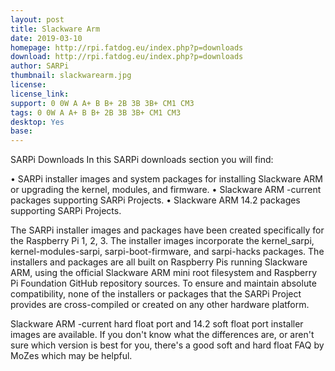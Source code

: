 ```yaml
---
layout: post
title: Slackware Arm
date: 2019-03-10
homepage: http://rpi.fatdog.eu/index.php?p=downloads
download: http://rpi.fatdog.eu/index.php?p=downloads
author: SARPi
thumbnail: slackwarearm.jpg
license: 
license_link: 
support: 0 0W A A+ B B+ 2B 3B 3B+ CM1 CM3
tags: 0 0W A A+ B B+ 2B 3B 3B+ CM1 CM3
desktop: Yes
base: 
---
```


 

SARPi Downloads
In this SARPi downloads section you will find:

• SARPi installer images and system packages for installing Slackware ARM or upgrading the kernel, modules, and firmware.
• Slackware ARM -current packages supporting SARPi Projects.
• Slackware ARM 14.2 packages supporting SARPi Projects.

The SARPi installer images and packages have been created specifically for the Raspberry Pi 1, 2, 3. The installer images incorporate the kernel_sarpi, kernel-modules-sarpi, sarpi-boot-firmware, and sarpi-hacks packages. The installers and packages are all built on Raspberry Pis running Slackware ARM, using the official Slackware ARM mini root filesystem and Raspberry Pi Foundation GitHub repository sources. To ensure and maintain absolute compatibility, none of the installers or packages that the SARPi Project provides are cross-compiled or created on any other hardware platform.

Slackware ARM -current hard float port and 14.2 soft float port installer images are available. If you don't know what the differences are, or aren't sure which version is best for you, there's a good soft and hard float FAQ by MoZes which may be helpful.
